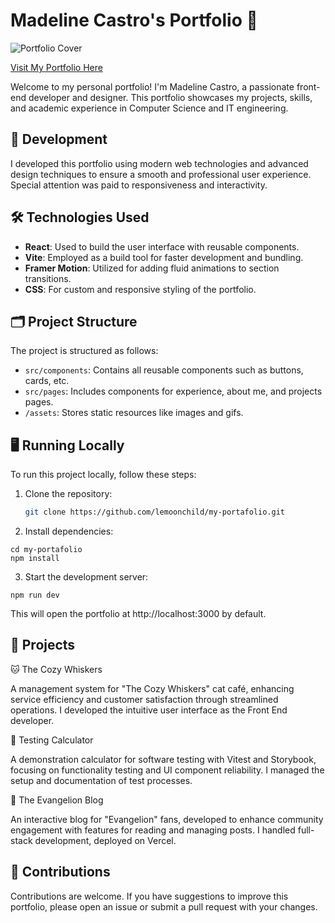 # Madeline Castro's Portfolio 🌟

![Portfolio Cover](https://i.postimg.cc/HWJRSWS6/image-2024-05-30-185730556.png)

[Visit My Portfolio Here](https://portafolio-web-red-one.vercel.app/portafolio-madeline-castro)

Welcome to my personal portfolio! I'm Madeline Castro, a passionate front-end developer and designer. This portfolio showcases my projects, skills, and academic experience in Computer Science and IT engineering.

## 🚀 Development

I developed this portfolio using modern web technologies and advanced design techniques to ensure a smooth and professional user experience. Special attention was paid to responsiveness and interactivity.

## 🛠️ Technologies Used

- **React**: Used to build the user interface with reusable components.
- **Vite**: Employed as a build tool for faster development and bundling.
- **Framer Motion**: Utilized for adding fluid animations to section transitions.
- **CSS**: For custom and responsive styling of the portfolio.

## 🗂️ Project Structure

The project is structured as follows:

- `src/components`: Contains all reusable components such as buttons, cards, etc.
- `src/pages`: Includes components for experience, about me, and projects pages.
- `/assets`: Stores static resources like images and gifs.

## 🖥️ Running Locally

To run this project locally, follow these steps:

1. Clone the repository:
   ```bash
   git clone https://github.com/lemoonchild/my-portafolio.git

2. Install dependencies:
```
cd my-portafolio
npm install
```
3. Start the development server:
```
npm run dev
```
This will open the portfolio at http://localhost:3000 by default.

## 🌟 Projects
🐱 The Cozy Whiskers

A management system for "The Cozy Whiskers" cat café, enhancing service efficiency and customer satisfaction through streamlined operations. I developed the intuitive user interface as the Front End developer.

🧮 Testing Calculator

A demonstration calculator for software testing with Vitest and Storybook, focusing on functionality testing and UI component reliability. I managed the setup and documentation of test processes.

🤖 The Evangelion Blog

An interactive blog for "Evangelion" fans, developed to enhance community engagement with features for reading and managing posts. I handled full-stack development, deployed on Vercel.

## 🤝 Contributions
Contributions are welcome. If you have suggestions to improve this portfolio, please open an issue or submit a pull request with your changes.
